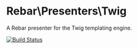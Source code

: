 Rebar\Presenters\Twig
=======================
A Rebar presenter for the Twig templating engine.

[![Build Status](https://travis-ci.org/fluxoft/rebar-presenters-twig.svg?branch=master)](https://travis-ci.org/fluxoft/rebar-presenters-twig)